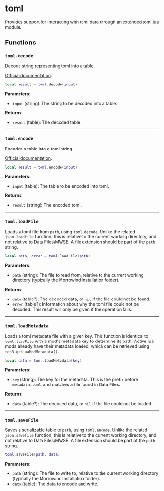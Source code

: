 # toml
<div class="search_terms" style="display: none">toml</div>

<!---
	This file is autogenerated. Do not edit this file manually. Your changes will be ignored.
	More information: https://github.com/MWSE/MWSE/tree/master/docs
-->

Provides support for interacting with toml data through an extended toml.lua module.

## Functions

### `toml.decode`
<div class="search_terms" style="display: none">decode</div>

Decode string representing toml into a table.

[Official documentation](https://github.com/LebJe/toml.lua#decoding).

```lua
local result = toml.decode(input)
```

**Parameters**:

* `input` (string): The string to be decoded into a table.

**Returns**:

* `result` (table): The decoded table.

***

### `toml.encode`
<div class="search_terms" style="display: none">encode</div>

Encodes a table into a toml string.

[Official documentation](https://github.com/LebJe/toml.lua#encoding).

```lua
local result = toml.encode(input)
```

**Parameters**:

* `input` (table): The table to be encoded into toml.

**Returns**:

* `result` (string): The encoded toml.

***

### `toml.loadFile`
<div class="search_terms" style="display: none">loadfile</div>

Loads a toml file from `path`, using `toml.decode`. Unlike the related `json.loadfile` function, this is relative to the current working directory, and not relative to Data Files\MWSE. A file extension should be part of the `path` string.

```lua
local data, error = toml.loadFile(path)
```

**Parameters**:

* `path` (string): The file to read from, relative to the current working directory (typically the Morrowind installation folder).

**Returns**:

* `data` (table?): The decoded data, or `nil` if the file could not be found.
* `error` (table?): Information about why the toml file could not be decoded. This result will only be given if the operation fails.

***

### `toml.loadMetadata`
<div class="search_terms" style="display: none">loadmetadata</div>

Loads a toml metadata file with a given key. This function is identical to `toml.loadFile` with a mod's metadata key to determine its path. Active lua mods already have their metadata loaded, which can be retrieved using `tes3.getLuaModMetadata()`.

```lua
local data = toml.loadMetadata(key)
```

**Parameters**:

* `key` (string): The key for the metadata. This is the prefix before `-metadata.toml`, and matches a file found in Data Files.

**Returns**:

* `data` (table?): The decoded data, or `nil` if the file could not be loaded.

***

### `toml.saveFile`
<div class="search_terms" style="display: none">savefile</div>

Saves a serializable table to `path`, using `toml.encode`. Unlike the related `json.savefile` function, this is relative to the current working directory, and not relative to Data Files\MWSE. A file extension should be part of the `path` string.

```lua
toml.saveFile(path, data)
```

**Parameters**:

* `path` (string): The file to write to, relative to the current working directory (typically the Morrowind installation folder).
* `data` (table): The data to encode and write.

